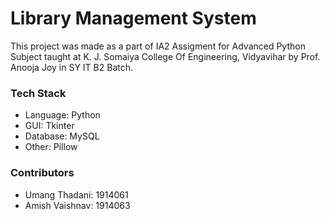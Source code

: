<h1>Library Management System</h1>
<p>This project was made as a part of IA2 Assigment for Advanced Python Subject taught at K. J. Somaiya College Of Engineering, Vidyavihar by Prof. Anooja Joy in SY IT B2 Batch.</p>
<div id="tech-stack">
  <h3>Tech Stack</h3>
  <ul>
    <li>Language: Python</li>
    <li>GUI: Tkinter</li>
    <li>Database: MySQL</li>
    <li>Other: Pillow</li>
  </ul>
</div>
<div id="contributors">
  <h3>Contributors</h3>
  <ul>
    <li>Umang Thadani: 1914061</li>
    <li>Amish Vaishnav: 1914063</li>
  </ul>
</div>
